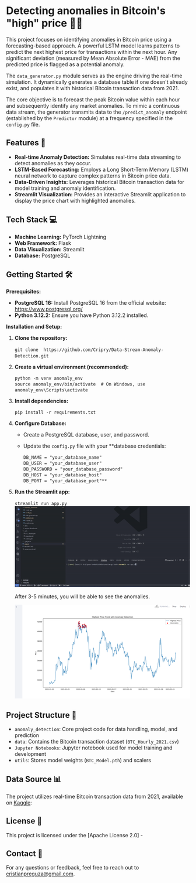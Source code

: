 # Detecting anomalies in Bitcoin's "high" price 🕵️‍♂️

This project focuses on identifying anomalies in Bitcoin price using a forecasting-based approach. A powerful LSTM model learns patterns to predict the next highest price for transactions within the next hour. Any significant deviation (measured by Mean Absolute Error - MAE) from the predicted price is flagged as a potential anomaly.

The `data_generator.py` module serves as the engine driving the real-time simulation. It dynamically generates a database table if one doesn't already exist, and populates it with historical Bitcoin transaction data from 2021.

The core objective is to forecast the peak Bitcoin value within each hour and subsequently identify any market anomalies. To mimic a continuous data stream, the generator transmits data to the `/predict_anomaly` endpoint (established by the `Predictor` module) at a frequency specified in the `config.py` file.

## Features 🚀

* **Real-time Anomaly Detection:** Simulates real-time data streaming to detect anomalies as they occur.
* **LSTM-Based Forecasting:**  Employs a Long Short-Term Memory (LSTM) neural network to capture complex patterns in Bitcoin price data.
* **Data-Driven Insights:** Leverages historical Bitcoin transaction data for model training and anomaly identification.
* **Streamlit Visualization:** Provides an interactive Streamlit application to display the price chart with highlighted anomalies.

## Tech Stack 💻

* **Machine Learning:** PyTorch Lightning
* **Web Framework:** Flask
* **Data Visualization:** Streamlit
* **Database:** PostgreSQL

## Getting Started 🛠️

**Prerequisites:**

* **PostgreSQL 16:** Install PostgreSQL 16 from the official website: https://www.postgresql.org/
* **Python 3.12.2:** Ensure you have Python 3.12.2 installed.

**Installation and Setup:**

1. **Clone the repository:**

   `git clone  https://github.com/Cripry/Data-Stream-Anomaly-Detection.git`
2. **Create a virtual environment (recommended):**

   ```
   python -m venv anomaly_env
   source anomaly_env/bin/activate  # On Windows, use anomaly_env\Scripts\activate
   ```
3. **Install dependencies:**

   ```
   pip install -r requirements.txt
   ```
4. **Configure Database:**

   * Create a PostgreSQL database, user, and password.
   * Update the `config.py` file with your **database credentials:

     ```
     DB_NAME = "your_database_name"
     DB_USER = "your_database_user"
     DB_PASSWORD = "your_database_password"
     DB_HOST = "your_database_host"
     DB_PORT = "your_database_port"**
     ```
5. **Run the Streamlit app:**

   `streamlit run app.py `
   ![1726698752595](image/README/1726698752595.png)

   After 3-5 minutes, you will be able to see the anomalies.

   ![1726698865880](image/README/1726698865880.png)

## Project Structure 📂

* `anomaly_detection`: Core project code for data handling, model, and prediction
* `data`: Contains the Bitcoin transaction dataset (`BTC_Hourly_2021.csv`)
* `Jupyter Notebooks`: Jupyter notebook used for model training and development
* `utils`: Stores model weights (`BTC_Model.pth`) and scalers

## Data Source 📊

The project utilizes real-time Bitcoin transaction data from 2021, available on [Kaggle](https://www.kaggle.com/datasets/prasoonkottarathil/btcinusd?select=BTC-Hourly.csv):

## License 📄

This project is licensed under the [Apache License 2.0] -

## Contact 📧

For any questions or feedback, feel free to reach out to cristianpreguza@gmail.com.

